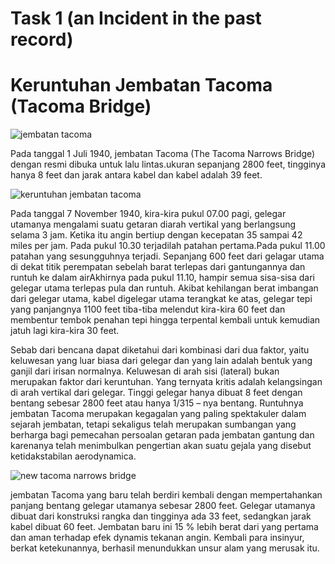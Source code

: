 # Task 1 (an Incident in the past record)
# Keruntuhan Jembatan Tacoma (Tacoma Bridge)
![jembatan tacoma](https://user-images.githubusercontent.com/61347964/94345481-619d1400-0050-11eb-93de-80c7d5ea6d0f.jpg)

Pada tanggal 1 Juli 1940, jembatan Tacoma (The Tacoma Narrows Bridge) dengan resmi dibuka untuk lalu lintas.ukuran sepanjang 2800 feet, tingginya hanya 8 feet dan jarak antara kabel dan kabel adalah 39 feet.

![keruntuhan jembatan tacoma](https://user-images.githubusercontent.com/61347964/94345476-50540780-0050-11eb-9ec4-b5523b38e1b3.jpg)

Pada tanggal 7 November 1940, kira-kira pukul 07.00 pagi, gelegar utamanya mengalami suatu getaran diarah vertikal yang berlangsung selama 3 jam. Ketika itu angin bertiup dengan kecepatan 35 sampai 42 miles per jam.
Pada pukul 10.30 terjadilah patahan pertama.Pada pukul 11.00 patahan yang sesungguhnya terjadi. Sepanjang 600 feet dari gelagar utama di dekat titik perempatan sebelah barat terlepas dari gantungannya dan runtuh ke dalam airAkhirnya pada pukul 11.10, hampir semua sisa-sisa dari gelegar utama terlepas pula dan runtuh. Akibat kehilangan berat imbangan dari gelegar utama, kabel digelegar utama terangkat ke atas, gelegar tepi yang panjangnya 1100 feet tiba-tiba melendut kira-kira 60 feet dan membentur tembok penahan tepi hingga terpental kembali untuk kemudian jatuh lagi kira-kira 30 feet.

Sebab dari bencana dapat diketahui dari kombinasi dari dua faktor, yaitu keluwesan yang luar biasa dari gelegar dan yang lain adalah bentuk yang ganjil dari irisan normalnya. Keluwesan di arah sisi (lateral) bukan merupakan faktor dari keruntuhan. Yang ternyata kritis adalah kelangsingan di arah vertikal dari gelegar. Tinggi gelegar hanya dibuat 8 feet dengan bentang sebesar 2800 feet atau hanya 1/315 – nya bentang.
Runtuhnya jembatan Tacoma merupakan kegagalan yang paling spektakuler dalam sejarah jembatan, tetapi sekaligus telah merupakan sumbangan yang berharga bagi pemecahan persoalan getaran pada jembatan gantung dan karenanya telah menimbulkan pengertian akan suatu gejala yang disebut ketidakstabilan aerodynamica.

![new tacoma narrows bridge](https://user-images.githubusercontent.com/61347964/94345456-2e5a8500-0050-11eb-814c-2f89c91f62a3.jpg)

jembatan Tacoma yang baru telah berdiri kembali dengan mempertahankan panjang bentang gelegar utamanya sebesar 2800 feet. Gelegar utamanya dibuat dari konstruksi rangka dan tingginya ada 33 feet, sedangkan jarak kabel dibuat 60 feet. Jembatan baru ini 15 % lebih berat dari yang pertama dan aman terhadap efek dynamis tekanan angin. Kembali para insinyur, berkat ketekunannya, berhasil menundukkan unsur alam yang merusak itu.
